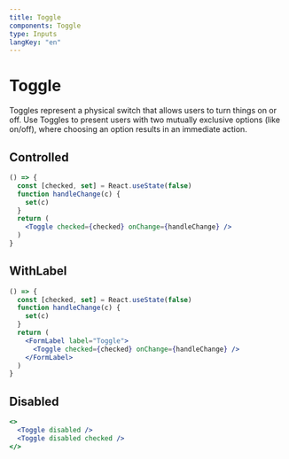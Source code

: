 ```yaml
---
title: Toggle
components: Toggle
type: Inputs
langKey: "en"
---
```


# Toggle

<p class="description">Toggles represent a physical switch that allows users to turn things on or off. Use Toggles to present users with two mutually exclusive options (like on/off), where choosing an option results in an immediate action.</p>

## Controlled

```jsx
() => {
  const [checked, set] = React.useState(false)
  function handleChange(c) {
    set(c)
  }
  return (
    <Toggle checked={checked} onChange={handleChange} />
  )
}
```

## WithLabel

```jsx
() => {
  const [checked, set] = React.useState(false)
  function handleChange(c) {
    set(c)
  }
  return (
    <FormLabel label="Toggle">
      <Toggle checked={checked} onChange={handleChange} />
    </FormLabel>
  )
}
```

## Disabled

```jsx
<>
  <Toggle disabled />
  <Toggle disabled checked />
</>
```

